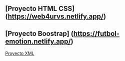 ## [Proyecto HTML CSS] (https://web4urvs.netlify.app/)
## [Proyecto Boostrap] (https://futbol-emotion.netlify.app/)
[Proyecto XML](https://github.com/roddyvidal/XML-DOM-AJAX-JSON)
